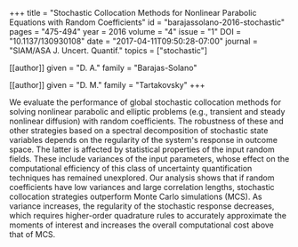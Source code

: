 +++
title   = "Stochastic Collocation Methods for Nonlinear Parabolic Equations with Random Coefficients"
id      = "barajassolano-2016-stochastic"
pages   = "475-494"
year    = 2016
volume  = "4"
issue   = "1"
DOI     = "10.1137/130930108"
date    = "2017-04-11T09:50:28-07:00"
journal = "SIAM/ASA J. Uncert. Quantif."
topics  = ["stochastic"]

[[author]]
	given = "D. A."
	family = "Barajas-Solano"

[[author]]
	given = "D. M."
	family = "Tartakovsky"
+++

We evaluate the performance of global stochastic collocation methods for solving nonlinear parabolic and elliptic problems (e.g., transient and steady nonlinear diffusion) with random coefficients.  The robustness of these and other strategies based on a spectral decomposition of stochastic state variables depends on the regularity of the system's response in outcome space.  The latter is affected by statistical properties of the input random fields.  These include variances of the input parameters, whose effect on the computational efficiency of this class of uncertainty quantification techniques has remained unexplored.  Our analysis shows that if random coefficients have low variances and large correlation lengths, stochastic collocation strategies outperform Monte Carlo simulations (MCS).  As variance increases, the regularity of the stochastic response decreases, which requires higher-order quadrature rules to accurately approximate the moments of interest and increases the overall computational cost above that of MCS.
